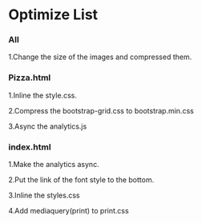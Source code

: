 # Optimize List

### All

1.Change the size of the images and compressed them.



### Pizza.html

1.Inline the style.css.

2.Compress the bootstrap-grid.css to bootstrap.min.css

3.Async the analytics.js



### index.html

1.Make the analytics async.

2.Put the link of the font style to the bottom.

3.Inline the styles.css

4.Add mediaquery(print)  to print.css